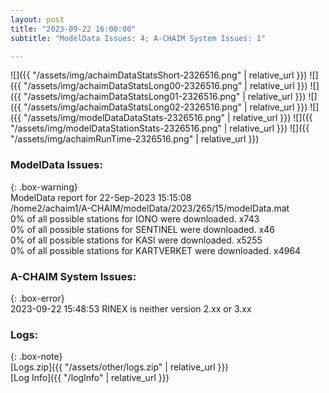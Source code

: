 ```yaml
---
layout: post
title: "2023-09-22 16:00:00"
subtitle: "ModelData Issues: 4; A-CHAIM System Issues: 1"

---
```


![]({{ "/assets/img/achaimDataStatsShort-2326516.png" | relative_url }})
![]({{ "/assets/img/achaimDataStatsLong00-2326516.png" | relative_url }})
![]({{ "/assets/img/achaimDataStatsLong01-2326516.png" | relative_url }})
![]({{ "/assets/img/achaimDataStatsLong02-2326516.png" | relative_url }})
![]({{ "/assets/img/modelDataDataStats-2326516.png" | relative_url }})
![]({{ "/assets/img/modelDataStationStats-2326516.png" | relative_url }})
![]({{ "/assets/img/achaimRunTime-2326516.png" | relative_url }})


### ModelData Issues:  
  
{: .box-warning}  
 ModelData report for 22-Sep-2023 15:15:08   
 /home2/achaim1/A-CHAIM/modelData/2023/265/15/modelData.mat   
 0% of all possible stations for IONO were downloaded. x743   
 0% of all possible stations for SENTINEL were downloaded. x46   
 0% of all possible stations for KASI were downloaded. x5255   
 0% of all possible stations for KARTVERKET were downloaded. x4964   
  
### A-CHAIM System Issues:  
  
{: .box-error}  
2023-09-22 15:48:53 RINEX is neither version 2.xx or 3.xx  

### Logs:  
  
{: .box-note}  
[Logs.zip]({{ "/assets/other/logs.zip" | relative_url }})  
[Log Info]({{ "/logInfo" | relative_url }})  
